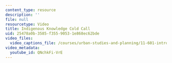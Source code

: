 ```yaml
---
content_type: resource
description: ''
file: null
resourcetype: Video
title: Indigenous Knowledge Cold Call
uid: 25478a0b-3585-f355-9053-1e868ec62bde
video_files:
  video_captions_file: /courses/urban-studies-and-planning/11-601-introduction-to-environmental-policy-and-planning-fall-2016/scenario-presentations/scenario-7/indigenous-knowledge-cold-call/QNchkFi-VrE.vtt
video_metadata:
  youtube_id: QNchkFi-VrE
---
```

